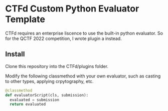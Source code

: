 # CTFd Custom Python Evaluator Template

CTFd requires an enterprise liscence to use the built-in python evaluator.
So for the QCTF 2022 competition, I wrote plugin a instead.

## Install

Clone this repository into the CTFd/plugins folder.

Modify the following classmethod with your own evaluator, such as casting to other types, applying crpytography, etc.

```python
@classmethod
def evaluatorScript(cls, submission):
  evaluated = submission
  return evaluated
```

